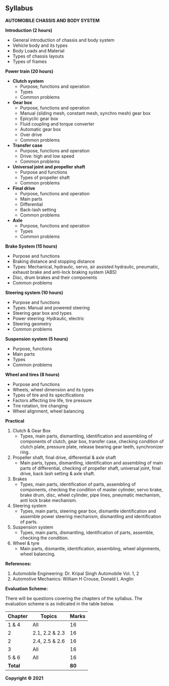 ## Syllabus

**AUTOMOBILE CHASSIS AND BODY SYSTEM**

**Introduction (2 hours)**

* General introduction of chassis and body system
* Vehicle body and its types
* Body Loads and Material
* Types of chassis layouts
* Types of frames

**Power train (20 hours)**

* **Clutch system**
    * Purpose, functions and operation
    * Types
    * Common problems
* **Gear box**
    * Purpose, functions and operation
    * Manual (sliding mesh, constant mesh, synchro mesh) gear box
    * Epicyclic gear box
    * Fluid coupling and torque converter
    * Automatic gear box
    * Over drive
    * Common problems
* **Transfer case**
    * Purpose, functions and operation
    * Drive: high and low speed
    * Common problems
* **Universal joint and propeller shaft**
    * Purpose and functions
    * Types of propeller shaft
    * Common problems
* **Final drive**
    * Purpose, functions and operation
    * Main parts
    * Differential
    * Back-lash setting
    * Common problems
* **Axle**
    * Purpose, functions and operation
    * Types
    * Common problems

**Brake System (15 hours)**

* Purpose and functions
* Braking distance and stopping distance
* Types: Mechanical, hydraulic, servo, air assisted hydraulic, pneumatic, exhaust brake and anti-lock braking system (ABS)
* Disc, drum brakes and their components
* Common problems

**Steering system (10 hours)**

* Purpose and functions
* Types: Manual and powered steering
* Steering gear box and types
* Power steering: Hydraulic, electric
* Steering geometry
* Common problems

**Suspension system (5 hours)**

* Purpose, functions
* Main parts
* Types
* Common problems

**Wheel and tires (8 hours)**

* Purpose and functions
* Wheels, wheel dimension and its types
* Types of tire and its specifications
* Factors affecting tire life, tire pressure
* Tire rotation, tire changing
* Wheel alignment, wheel balancing

**Practical**

1. Clutch & Gear Box
    * Types, main parts, dismantling, identification and assembling of components of clutch, gear box, transfer case, checking condition of clutch plate, pressure plate, release bearing gear teeth, synchronizer ring.
2. Propeller shaft, final drive, differential & axle shaft
    * Main parts, types, dismantling, identification and assembling of main parts of differential, checking of propeller shaft, universal joint, final drive, back lash setting & axle shaft.
3. Brakes
    * Types, main parts, identification of parts, assembling of components, checking the condition of master cylinder, servo brake, brake drum, disc, wheel cylinder, pipe lines, pneumatic mechanism, anti lock brake mechanism.
4. Steering system
    * Types, main parts, steering gear box, dismantle identification and assemble power steering mechanism, dismantling and identification of parts.
5. Suspension system
    * Types, main parts, dismantling, identification of parts, assemble, checking the condition.
6. Wheel & tyre
    * Main parts, dismantle, identification, assembling, wheel alignments, wheel balancing.

**References:**

1. Automobile Engineering: Dr. Kripal Singh Automobile Vol. 1, 2
2. Automotive Mechanics: William H Crouse, Donald L Anglin

**Evaluation Scheme:** 

There will be questions covering the chapters of the syllabus. The evaluation scheme is as indicated in the table below.

| Chapter | Topics | Marks |
|---|---|---|
| 1 & 4 | All | 16 |
| 2 | 2.1, 2.2 & 2.3 | 16 |
| 2 | 2.4, 2.5 & 2.6 | 16 |
| 3 | All | 16 |
| 5 & 6 | All | 16 |
| **Total** | | **80** | 

**Copyright © 2021** 
